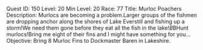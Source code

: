 Quest ID: 150
Level: 20
Min Level: 20
Race: 77
Title: Murloc Poachers
Description: Murlocs are becoming a problem.Larger groups of the fishmen are dropping anchor along the shores of Lake Everstill and fishing up a storm!We need them gone before they eat all the fish in the lake!$B$BHunt murlocs!Bring me eight of their fins and I might have something for you...
Objective: Bring 8 Murloc Fins to Dockmaster Baren in Lakeshire.

